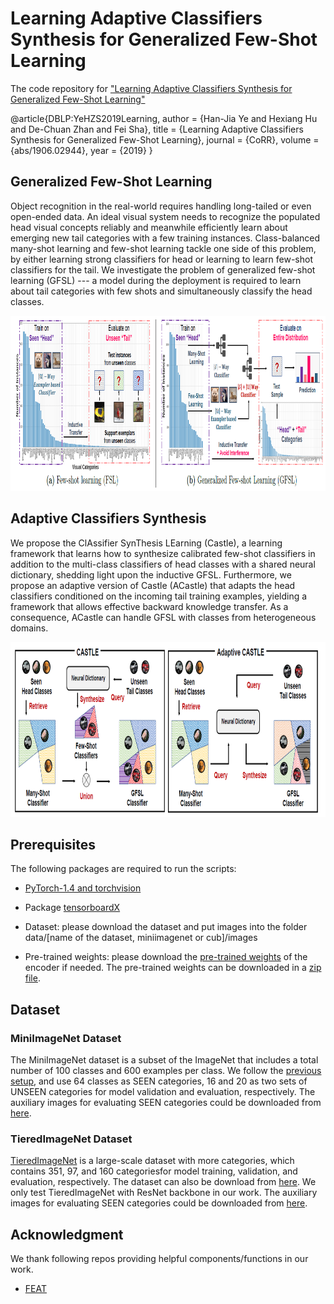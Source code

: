 # Learning Adaptive Classifiers Synthesis for Generalized Few-Shot Learning
The code repository for ["Learning Adaptive Classifiers Synthesis for Generalized Few-Shot Learning"](https://arxiv.org/abs/1906.02944)

@article{DBLP:YeHZS2019Learning,
      author    = {Han-Jia Ye and
                   Hexiang Hu and
                   De-Chuan Zhan and
                   Fei Sha},
      title     = {Learning Adaptive Classifiers Synthesis for Generalized Few-Shot Learning},
      journal   = {CoRR},
      volume    = {abs/1906.02944},
      year      = {2019}
    }

## Generalized Few-Shot Learning
Object recognition in the real-world requires handling long-tailed or even open-ended data. An ideal visual system needs to recognize the populated head visual concepts reliably and meanwhile efficiently learn about emerging new tail categories with a few training instances. Class-balanced many-shot learning and few-shot learning tackle one side of this problem, by either learning strong classifiers for head or learning to learn few-shot classifiers for the tail. We investigate the problem of generalized few-shot learning (GFSL) --- a model during the deployment is required to learn about tail categories with few shots and simultaneously classify the head classes.

<img src='imgs/gfsl.png' width='640' height='280'>

## Adaptive Classifiers Synthesis
We propose the ClAssifier SynThesis LEarning (Castle), a learning framework that learns how to synthesize calibrated few-shot classifiers in addition to the multi-class classifiers of head classes with a shared neural dictionary, shedding light upon the inductive GFSL. Furthermore, we propose an adaptive version of Castle (ACastle) that adapts the head classifiers conditioned on the incoming tail training examples, yielding a framework that allows effective backward knowledge transfer. As a consequence, ACastle can handle GFSL with classes from heterogeneous domains.

<img src='imgs/architecture.png' width='640' height='280'>

## Prerequisites

The following packages are required to run the scripts:

- [PyTorch-1.4 and torchvision](https://pytorch.org)

- Package [tensorboardX](https://github.com/lanpa/tensorboardX)

- Dataset: please download the dataset and put images into the folder data/[name of the dataset, miniimagenet or cub]/images

- Pre-trained weights: please download the [pre-trained weights](https://drive.google.com/open?id=14Jn1t9JxH-CxjfWy4JmVpCxkC9cDqqfE) of the encoder if needed. The pre-trained weights can be downloaded in a [zip file](https://drive.google.com/file/d/1XcUZMNTQ-79_2AkNG3E04zh6bDYnPAMY/view?usp=sharing).

## Dataset

### MiniImageNet Dataset

The MiniImageNet dataset is a subset of the ImageNet that includes a total number of 100 classes and 600 examples per class. We follow the [previous setup](https://github.com/twitter/meta-learning-lstm), and use 64 classes as SEEN categories, 16 and 20 as two sets of UNSEEN categories for model validation and evaluation, respectively. The auxiliary images for evaluating SEEN categories could be downloaded from [here](). 

### TieredImageNet Dataset
[TieredImageNet](https://github.com/renmengye/few-shot-ssl-public) is a large-scale dataset  with more categories, which contains 351, 97, and 160 categoriesfor model training, validation, and evaluation, respectively. The dataset can also be download from [here](https://github.com/kjunelee/MetaOptNet).
We only test TieredImageNet with ResNet backbone in our work. The auxiliary images for evaluating SEEN categories could be downloaded from [here]().

## Acknowledgment
We thank following repos providing helpful components/functions in our work.
- [FEAT](https://github.com/Sha-Lab/FEAT)
